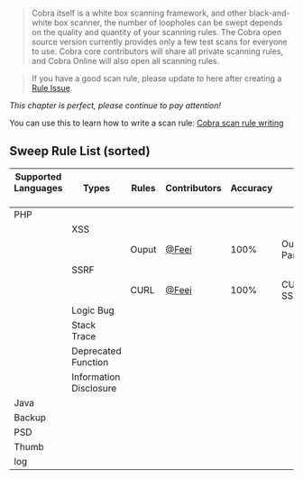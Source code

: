 > Cobra itself is a white box scanning framework, and other black-and-white box scanner, the number of loopholes can be swept depends on the quality and quantity of your scanning rules. The Cobra open source version currently provides only a few test scans for everyone to use. Cobra core contributors will share all private scanning rules, and Cobra Online will also open all scanning rules.


> If you have a good scan rule, please update to here after creating a [Rule Issue](https://github.com/wufeifei/cobra/issues/new).

_This chapter is perfect, please continue to pay attention!_

You can use this to learn how to write a scan rule: [Cobra scan rule writing](http://wufeifei.com/scan-engine/)

## Sweep Rule List (sorted)

| Supported Languages ​​| Types | Rules | Contributors | Accuracy ||
|---|---|---|---|---|---|
|PHP||||||
||XSS|||||
| | |Ouput|[@Feei](http://wufeifei.com)|100%|Output Param|
| |SSRF||||||
| | |CURL|[@Feei](http://wufeifei.com)|100%|CURL SSRF|
| |Logic Bug||||||
| |Stack Trace||||||
| |Deprecated Function||||||
| |Information Disclosure||||||
|Java||||||
|Backup||||||
|PSD||||||
|Thumb||||||
|log||||||

